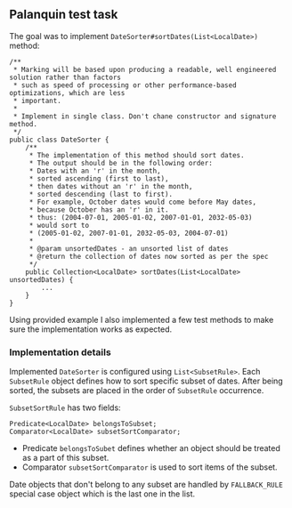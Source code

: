 ## Palanquin test task

The goal was to implement `DateSorter#sortDates(List<LocalDate>)` method:
```
/**
 * Marking will be based upon producing a readable, well engineered solution rather than factors
 * such as speed of processing or other performance-based optimizations, which are less
 * important.
 *
 * Implement in single class. Don't chane constructor and signature method.
 */
public class DateSorter {
    /**
     * The implementation of this method should sort dates.
     * The output should be in the following order:
     * Dates with an 'r' in the month,
     * sorted ascending (first to last),
     * then dates without an 'r' in the month,
     * sorted descending (last to first).
     * For example, October dates would come before May dates,
     * because October has an 'r' in it.
     * thus: (2004-07-01, 2005-01-02, 2007-01-01, 2032-05-03)
     * would sort to
     * (2005-01-02, 2007-01-01, 2032-05-03, 2004-07-01)
     *
     * @param unsortedDates - an unsorted list of dates
     * @return the collection of dates now sorted as per the spec
     */
    public Collection<LocalDate> sortDates(List<LocalDate> unsortedDates) {
        ...
    }
}
```

Using provided example I also implemented a few test methods to make sure the implementation 
works as expected.

### Implementation details

Implemented `DateSorter` is configured using `List<SubsetRule>`.
Each `SubsetRule` object defines how to sort specific subset of dates. After being sorted, the subsets
are placed in the order of `SubsetRule` occurrence.

`SubsetSortRule` has two fields:
```
Predicate<LocalDate> belongsToSubset;
Comparator<LocalDate> subsetSortComparator;
```
* Predicate `belongsToSubet` defines whether an object should be treated as a part of this subset.
* Comparator `subsetSortComparator` is used to sort items of the subset.

Date objects that don't belong to any subset are handled by `FALLBACK_RULE` special case object
which is the last one in the list.
